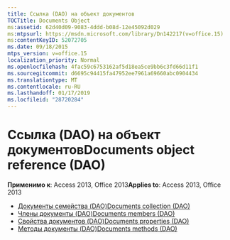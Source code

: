 ```yaml
---
title: Ссылка (DAO) на объект документов
TOCTitle: Documents Object
ms:assetid: 62d40d09-9083-4ddd-b08d-12e45092d029
ms:mtpsurl: https://msdn.microsoft.com/library/Dn142217(v=office.15)
ms:contentKeyID: 52072705
ms.date: 09/18/2015
mtps_version: v=office.15
localization_priority: Normal
ms.openlocfilehash: 4fac59c6753162af5d18ea5ce9bb6c3fd66d11f1
ms.sourcegitcommit: d6695c94415fa47952ee7961a69660abc0904434
ms.translationtype: MT
ms.contentlocale: ru-RU
ms.lasthandoff: 01/17/2019
ms.locfileid: "28720284"
---
```

# <a name="documents-object-reference-dao"></a><span data-ttu-id="1a329-102">Ссылка (DAO) на объект документов</span><span class="sxs-lookup"><span data-stu-id="1a329-102">Documents object reference (DAO)</span></span>

<span data-ttu-id="1a329-103">**Применимо к**: Access 2013, Office 2013</span><span class="sxs-lookup"><span data-stu-id="1a329-103">**Applies to**: Access 2013, Office 2013</span></span>

- [<span data-ttu-id="1a329-104">Документы семейства (DAO)</span><span class="sxs-lookup"><span data-stu-id="1a329-104">Documents collection (DAO)</span></span>](documents-collection-dao.md)
- [<span data-ttu-id="1a329-105">Члены документы (DAO)</span><span class="sxs-lookup"><span data-stu-id="1a329-105">Documents members (DAO)</span></span>](documents-members-dao.md)
- [<span data-ttu-id="1a329-106">Свойства документов (DAO)</span><span class="sxs-lookup"><span data-stu-id="1a329-106">Documents properties (DAO)</span></span>](documents-properties-dao.md)
- [<span data-ttu-id="1a329-107">Методы документы (DAO)</span><span class="sxs-lookup"><span data-stu-id="1a329-107">Documents methods (DAO)</span></span>](documents-methods-dao.md)

